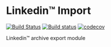 # Linkedin™ Import

[![Build Status](https://travis-ci.org/knohime/linkedin-import.svg?branch=master)](https://travis-ci.org/knohime/linkedin-import)
[![Build status](https://ci.appveyor.com/api/projects/status/p4p5regivrmva75o/branch/master?svg=true)](https://ci.appveyor.com/project/emmanuelgautier/linkedin-import/branch/master)
[![codecov](https://codecov.io/gh/knohime/linkedin-import/branch/master/graph/badge.svg)](https://codecov.io/gh/knohime/linkedin-import)

Linkedin™ archive export module
